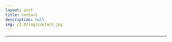 ```yaml
---
layout: post
title: contact
description: null
img: /2.0/img/contact.jpg
---
```


***
<br>
<span class="contacticon center">
	<a href="mailto:jared.desjardins@colorado.edu"><i class="fa fa-envelope-square"></i></a>
	<!-- <a href="https://github.com" target="_blank"><i class="fa fa-github-square"></i></a> -->
	<a href="https://www.linkedin.com/jareddesjardins" target="_blank"><i class="fa fa-linkedin-square"></i></a>
	<a href="https://www.researchgate.com/jareddesjardins" target="_blank"><i class="fa fa-researchgate"></i></a>
	<!-- <a href="http://tumblr.com" target="_blank"><i class="fa fa-tumblr-square"></i></a> -->
	<!-- <a href="https://twitter.com" target="_blank"><i class="fa fa-twitter-square"></i></a> -->
</span>
